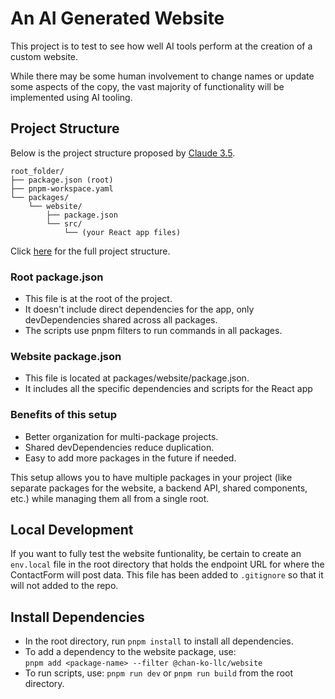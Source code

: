# An AI Generated Website

This project is to test to see how well AI tools perform at the creation of a custom website.

While there may be some human involvement to change names or update some aspects of the copy,
the vast majority of functionality will be implemented using AI tooling.

## Project Structure
Below is the project structure proposed by [Claude 3.5](https://claude.ai/).
```
root_folder/
├── package.json (root)
├── pnpm-workspace.yaml
└── packages/
    └── website/
        ├── package.json
        └── src/
            └── (your React app files)
```
Click [here](ProjectStructure.md) for the full project structure.

### Root package.json
* This file is at the root of the project.
* It doesn't include direct dependencies for the app, only devDependencies shared across all packages.
* The scripts use pnpm filters to run commands in all packages.

### Website package.json
* This file is located at packages/website/package.json.
* It includes all the specific dependencies and scripts for the React app

### Benefits of this setup
* Better organization for multi-package projects.
* Shared devDependencies reduce duplication.
* Easy to add more packages in the future if needed.

This setup allows you to have multiple packages in your project (like separate packages for the website, a backend API, shared components, etc.) while managing them all from a single root.

## Local Development
If you want to fully test the website funtionality, be certain to create an `env.local` file in the
root directory that holds the endpoint URL for where the ContactForm will post data. This file has
been added to `.gitignore` so that it will not added to the repo.

## Install Dependencies
* In the root directory, run `pnpm install` to install all dependencies.
* To add a dependency to the website package, use:  
`pnpm add <package-name> --filter @chan-ko-llc/website`
* To run scripts, use: `pnpm run dev` or `pnpm run build` from the root directory.
